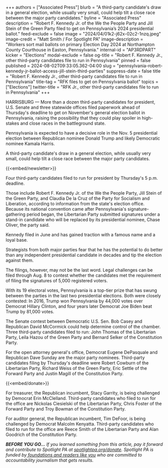 +++
authors = ["Associated Press"]
blurb = "A third-party candidate's draw in a general election, while usually very small, could help tilt a close race between the major party candidates."
byline = "Associated Press"
description = "Robert F. Kennedy Jr. of the We the People Party and Jill Stein of the Green Party filed to get on Pennsylvania’s 2024 presidential ballot."
feed-exclude = false
image = "2024/04/01k2-j62x-02c2-1nzq.jpeg"
image-credit = "Matt Smith / For Spotlight PA"
image-description = "Workers sort mail ballots on primary Election Day 2024 at Northampton County Courthouse in Easton, Pennsylvania."
internal-id = "AP3RDPART"
kicker = "Elections"
modal-exclude = false
og-title = "Robert F. Kennedy Jr., other third-party candidates file to run in Pennsylvania"
pinned = false
published = 2024-08-02T09:33:05.362-04:00
slug = "pennsylvania-robert-kennedy-jr-ballot-access-jill-stein-third-parties"
suppress-date = false
title = "Robert F. Kennedy Jr., other third-party candidates file to run in Pennsylvania"
title-tag = "RFK files to get on Pennsylvania ballot"
topics = ["Elections"]
twitter-title = "RFK Jr., other third-party candidates file to run in Pennsylvania"
+++

HARRISBURG — More than a dozen third-party candidates for president, U.S. Senate and three statewide offices filed paperwork ahead of Thursday&#39;s deadline to get on November&#39;s general election ballot in Pennsylvania, raising the possibility that they could play spoiler in high-stakes and close races in the battleground state.

Pennsylvania is expected to have a decisive role in the Nov. 5 presidential election between Republican nominee Donald Trump and likely Democratic nominee Kamala Harris.

A third-party candidate&#39;s draw in a general election, while usually very small, could help tilt a close race between the major party candidates.

{{<embed/newsletter>}}

Four third-party candidates filed to run for president by Thursday&#39;s 5 p.m. deadline.

Those include Robert F. Kennedy Jr. of the We the People Party, Jill Stein of the Green Party, and Claudia De la Cruz of the Party for Socialism and Liberation, according to information from the state&#39;s election office. Because its national convention came after Pennsylvania&#39;s signature-gathering period began, the Libertarian Party submitted signatures under a stand-in candidate who will be replaced by its presidential nominee, Chase Oliver, the party said.

Kennedy filed in June and has gained traction with a famous name and a loyal base.

Strategists from both major parties fear that he has the potential to do better than any independent presidential candidate in decades and tip the election against them.

The filings, however, may not be the last word. Legal challenges can be filed through Aug. 8 to contest whether the candidates met the requirement of filing the signatures of 5,000 registered voters.

With its 19 electoral votes, Pennsylvania is a top-tier prize that has swung between the parties in the last two presidential elections. Both were closely contested: In 2016, Trump won Pennsylvania by 44,000 votes over Democrat Hillary Clinton, and four years later Democrat Joe Biden beat Trump by 81,000 votes.

The Senate contest between Democratic U.S. Sen. Bob Casey and Republican David McCormick could help determine control of the chamber. Three third-party candidates filed to run: John Thomas of the Libertarian Party, Leila Hazou of the Green Party and Bernard Selker of the Constitution Party.

For the open attorney general&#39;s office, Democrat Eugene DePasquale and Republican Dave Sunday are the major party nominees. Third-party candidates filing by Thursday&#39;s deadline were Robert Cowburn of the Libertarian Party, Richard Weiss of the Green Party, Eric Settle of the Forward Party and Justin Magill of the Constitution Party.

{{<embed/donate>}}

For treasurer, the Republican incumbent, Stacy Garrity, is being challenged by Democrat Erin McClelland. Third-party candidates who filed to run for the office are Nickolas Ciesielski of the Libertarian Party, Chris Foster of the Forward Party and Troy Bowman of the Constitution Party.

For auditor general, the Republican incumbent, Tim DeFoor, is being challenged by Democrat Malcolm Kenyatta. Third-party candidates who filed to run for the office are Reece Smith of the Libertarian Party and Alan Goodrich of the Constitution Party.

<strong><em>BEFORE YOU GO…</em></strong><em> If you learned something from this article, pay it forward and contribute to Spotlight PA at </em><a href="https://www.spotlightpa.org/donate"><em>spotlightpa.org/donate</em></a><em>. Spotlight PA is funded by</em><a href="https://www.spotlightpa.org/support"><em> foundations and readers like you</em></a><em> who are committed to accountability journalism that gets results.</em>

